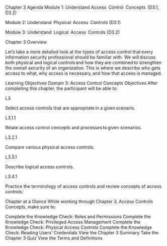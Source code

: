 Chapter 3 Agenda
Module 1: Understand Access  Control  Concepts  (D3.1, D3.2)

Module 2: Understand  Physical  Access  Controls (D3.1)

Module 3: Understand  Logical  Access  Controls (D3.2)


Chapter 3 Overview

Let’s take a more detailed look at the types of access control that every information security professional should be familiar with.  We will discuss both physical and logical controls and how they are combined to strengthen the overall security of an organization. This is where we describe who gets access to what, why access is necessary, and how that access is managed.

Learning Objectives
Domain 3: Access Control Concepts Objectives
After completing this chapter, the participant will be able to: 

L3      

Select access controls that are appropriate in a given scenario.

L3.1.1

Relate access control concepts and processes to given scenarios.

L3.2.1

Compare various physical access controls.

L3.3.1

Describe logical access controls.

L3.4.1

Practice the terminology of access controls and review concepts of access controls.


Chapter at a Glance
While working through Chapter 3, Access Controls Concepts, make sure to: 

Complete the Knowledge Check: Roles and Permissions
Complete the Knowledge Check: Privileged Access Management
Complete the Knowledge Check: Physical Access Controls
Complete the Knowledge Check: Reading Users’ Credentials
View the Chapter 3 Summary
Take the Chapter 3 Quiz
View the Terms and Definitions  